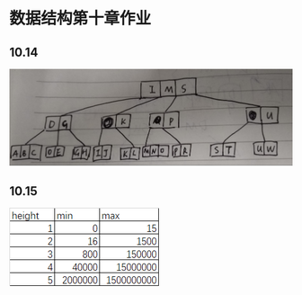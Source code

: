# 数据结构第十章作业
## 10.14
![](_v_images/20200107180255137_11664.png)
## 10.15
![](_v_images/20200107180741691_12448.png)
